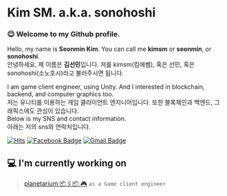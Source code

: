 # Kim SM. a.k.a. sonohoshi

### 😌 Welcome to my Github profile.

Hello, my name is **Seonmin Kim**. You can call me **kimsm** or **seonmin**, or **sonohoshi**.  
안녕하세요, 제 이름은 **김선민**입니다. 저를 kimsm(킴에쎔), 혹은 선민, 혹은 sonohoshi(소노호시)라고 불러주시면 됩니다.  

I am game client engineer, using Unity. And I interested in blockchain, backend, and computer graphics too.  
저는 유니티를 이용하는 게임 클라이언트 엔지니어입니다. 또한 블록체인과 백엔드, 그래픽스에도 관심이 있습니다.  
Below is my SNS and contact information.  
아래는 저의 sns와 연락처입니다.

[![Hits](https://hits.seeyoufarm.com/api/count/incr/badge.svg?url=https%3A%2F%2Fgithub.com%2Fsonohoshi)](https://github.com/sonohoshi)
[![Facebook Badge](https://img.shields.io/badge/-Facebook-1877f2?style=flat-square&logo=facebook&logoColor=white&link=https://www.facebook.com/profile.php?id=100007513905040/)](https://www.facebook.com/profile.php?id=100007513905040)
[![Gmail Badge](https://img.shields.io/badge/-Gmail-d14836?style=flat-square&logo=Gmail&logoColor=white&link=mailto:dev.sonohoshi@gmail.com)](mailto:dev.sonohoshi@gmail.com)  

## 💻 I'm currently working on

> [planetarium 📦🖇📦 🎮](https://github.com/planetarium) `as a Game client engineer`

